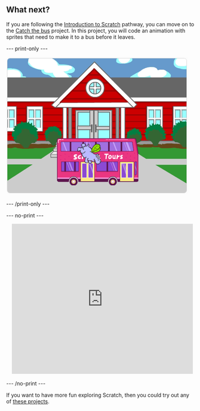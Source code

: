 ## What next?

If you are following the [Introduction to Scratch](https://projects.raspberrypi.org/en/pathways/scratch-intro) pathway, you can move on to the [Catch the bus](https://projects.raspberrypi.org/en/projects/catch-the-bus) project. In this project, you will code an animation with sprites that need to make it to a bus before it leaves.

--- print-only ---

![Characters and a bus.](images/scratch-tour-bus.png)

--- /print-only ---

--- no-print ---

<div class="scratch-preview" style="margin-left: 15px;">
  <iframe allowtransparency="true" width="485" height="402" src="https://scratch.mit.edu/projects/embed/486719199/?autostart=false" frameborder="0"></iframe>
</div>

--- /no-print ---

If you want to have more fun exploring Scratch, then you could try out any of [these projects](https://projects.raspberrypi.org/en/projects?software%5B%5D=scratch&curriculum%5B%5D=%201).

